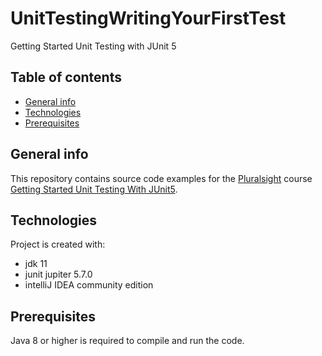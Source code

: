 # UnitTestingWritingYourFirstTest
Getting Started Unit Testing with JUnit 5

## Table of contents
* [General info](#general-info)
* [Technologies](#technologies)
* [Prerequisites](#prerequisites)

## General info
This repository contains source code examples for the [Pluralsight](https://app.pluralsight.com/library/) course [Getting Started Unit Testing With JUnit5](https://www.pluralsight.com/courses/junit-5-unit-testing-getting-started).

## Technologies
Project is created with:
* jdk 11
* junit jupiter 5.7.0
* intelliJ IDEA community edition
	

## Prerequisites
Java 8 or higher is required to compile and run the code.


